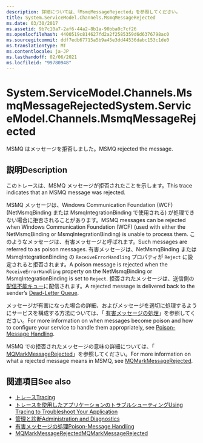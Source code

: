```yaml
---
description: 詳細については、「MsmqMessageRejected」を参照してください。
title: System.ServiceModel.Channels.MsmqMessageRejected
ms.date: 03/30/2017
ms.assetid: 9b7c10a7-2af6-44a2-8b1a-90bba0c7cf26
ms.openlocfilehash: 4400519c814627fd2a2f2585359d6d6376798ac0
ms.sourcegitcommit: ddf7edb67715a5b9a45e3dd44536dabc153c1de0
ms.translationtype: MT
ms.contentlocale: ja-JP
ms.lasthandoff: 02/06/2021
ms.locfileid: "99780948"
---
```

# <a name="systemservicemodelchannelsmsmqmessagerejected"></a><span data-ttu-id="69846-103">System.ServiceModel.Channels.MsmqMessageRejected</span><span class="sxs-lookup"><span data-stu-id="69846-103">System.ServiceModel.Channels.MsmqMessageRejected</span></span>

<span data-ttu-id="69846-104">MSMQ はメッセージを拒否しました。</span><span class="sxs-lookup"><span data-stu-id="69846-104">MSMQ rejected the message.</span></span>  
  
## <a name="description"></a><span data-ttu-id="69846-105">説明</span><span class="sxs-lookup"><span data-stu-id="69846-105">Description</span></span>  

 <span data-ttu-id="69846-106">このトレースは、MSMQ メッセージが拒否されたことを示します。</span><span class="sxs-lookup"><span data-stu-id="69846-106">This trace indicates that an MSMQ message was rejected.</span></span>  
  
 <span data-ttu-id="69846-107">MSMQ メッセージは、Windows Communication Foundation (WCF) (NetMsmqBinding または MsmqIntegrationBinding で使用される) が処理できない場合に拒否されることがあります。</span><span class="sxs-lookup"><span data-stu-id="69846-107">MSMQ messages can be rejected when Windows Communication Foundation (WCF) (used with either the NetMsmqBinding or MsmqIntegrationBinding) is unable to process them.</span></span> <span data-ttu-id="69846-108">このようなメッセージは、有害メッセージと呼ばれます。</span><span class="sxs-lookup"><span data-stu-id="69846-108">Such messages are referred to as poison messages.</span></span> <span data-ttu-id="69846-109">有害メッセージは、NetMsmqBinding または MsmqIntegrationBinding の `ReceiveErrorHandling` プロパティが `Reject` に設定されると拒否されます。</span><span class="sxs-lookup"><span data-stu-id="69846-109">A poison message is rejected when the `ReceiveErrorHandling` property on the NetMsmqBinding or MsmqIntegrationBinding is set to `Reject`.</span></span> <span data-ttu-id="69846-110">拒否されたメッセージは、送信側の [配信不能キュー](../../feature-details/using-dead-letter-queues-to-handle-message-transfer-failures.md)に配信されます。</span><span class="sxs-lookup"><span data-stu-id="69846-110">A rejected message is delivered back to the sender’s [Dead-Letter Queue](../../feature-details/using-dead-letter-queues-to-handle-message-transfer-failures.md).</span></span>  
  
 <span data-ttu-id="69846-111">メッセージが有害になった場合の詳細、およびメッセージを適切に処理するようにサービスを構成する方法については、「 [有害メッセージの処理](../../feature-details/poison-message-handling.md)」を参照してください。</span><span class="sxs-lookup"><span data-stu-id="69846-111">For more information on when messages become poison and how to configure your service to handle them appropriately, see [Poison-Message Handling](../../feature-details/poison-message-handling.md).</span></span>  
  
 <span data-ttu-id="69846-112">MSMQ での拒否されたメッセージの意味の詳細については、「 [MQMarkMessageRejected](/previous-versions/windows/desktop/msmq/ms707071(v=vs.85))」を参照してください。</span><span class="sxs-lookup"><span data-stu-id="69846-112">For more information on what a rejected message means in MSMQ, see [MQMarkMessageRejected](/previous-versions/windows/desktop/msmq/ms707071(v=vs.85)).</span></span>  
  
## <a name="see-also"></a><span data-ttu-id="69846-113">関連項目</span><span class="sxs-lookup"><span data-stu-id="69846-113">See also</span></span>

- [<span data-ttu-id="69846-114">トレース</span><span class="sxs-lookup"><span data-stu-id="69846-114">Tracing</span></span>](index.md)
- [<span data-ttu-id="69846-115">トレースを使用したアプリケーションのトラブルシューティング</span><span class="sxs-lookup"><span data-stu-id="69846-115">Using Tracing to Troubleshoot Your Application</span></span>](using-tracing-to-troubleshoot-your-application.md)
- [<span data-ttu-id="69846-116">管理と診断</span><span class="sxs-lookup"><span data-stu-id="69846-116">Administration and Diagnostics</span></span>](../index.md)
- [<span data-ttu-id="69846-117">有害メッセージの処理</span><span class="sxs-lookup"><span data-stu-id="69846-117">Poison-Message Handling</span></span>](../../feature-details/poison-message-handling.md)
- <span data-ttu-id="69846-118">[MQMarkMessageRejected](/previous-versions/windows/desktop/msmq/ms707071(v=vs.85))</span><span class="sxs-lookup"><span data-stu-id="69846-118">[MQMarkMessageRejected](/previous-versions/windows/desktop/msmq/ms707071(v=vs.85))</span></span>
